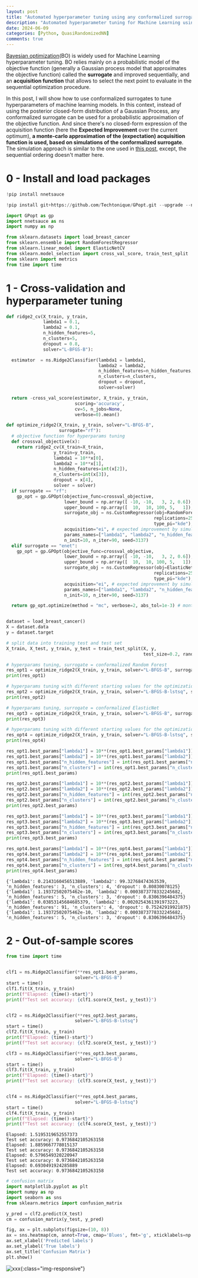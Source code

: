 ```yaml
---
layout: post
title: "Automated hyperparameter tuning using any conformalized surrogate"
description: "Automated hyperparameter tuning for Machine Learning using any conformalized surrogate."
date: 2024-06-09
categories: [Python, QuasiRandomizedNN]
comments: true
---
```


[Bayesian optimization](https://thierrymoudiki.github.io/blog/2024/02/05/python/gpopt-new2)(BO) is widely used for Machine Learning hyperparameter tuning. BO relies mainly on a probabilistic model of the objective function (generally a Gaussian process model that approximates the objective function) called the **surrogate** and improved sequentially, and an **acquisition function** that allows to select the next point to evaluate in the sequential optimization procedure. 

In this post, I will show how to use conformalized surrogates to tune hyperparameters of machine learning models. In this context, instead of using the posterior closed-form distribution of a Gaussian Process, any conformalized surrogate can be used for a probabilistic approximation of the objective function. And since there's no closed-form expression of the acquisition function (here the **Expected Improvement** over the current optimum), **a monte-carlo approximation of the (expectation) acquisition function is used, based on simulations of the conformalized surrogate**. The simulation approach is similar to the one used in [this post](https://thierrymoudiki.github.io/blog/2024/04/07/r/conformal-time-series), except, the sequential ordering doesn't matter here.

# 0 - Install and load packages


```python
!pip install nnetsauce
```


```python
!pip install git+https://github.com/Techtonique/GPopt.git --upgrade --no-cache-dir
```


```python
import GPopt as gp
import nnetsauce as ns
import numpy as np

from sklearn.datasets import load_breast_cancer
from sklearn.ensemble import RandomForestRegressor
from sklearn.linear_model import ElasticNetCV
from sklearn.model_selection import cross_val_score, train_test_split
from sklearn import metrics
from time import time
```

# 1 - Cross-validation and hyperparameter tuning


```python
def ridge2_cv(X_train, y_train,
              lambda1 = 0.1,
              lambda2 = 0.1,
              n_hidden_features=5,
              n_clusters=5,
              dropout = 0.8,
              solver="L-BFGS-B"):

  estimator  = ns.Ridge2Classifier(lambda1 = lambda1,
                                   lambda2 = lambda2,
                                   n_hidden_features=n_hidden_features,
                                   n_clusters=n_clusters,
                                   dropout = dropout,
                                   solver=solver)

  return -cross_val_score(estimator, X_train, y_train,
                          scoring='accuracy',
                          cv=5, n_jobs=None,
                          verbose=0).mean()

def optimize_ridge2(X_train, y_train, solver="L-BFGS-B",
                    surrogate="rf"):
  # objective function for hyperparams tuning
  def crossval_objective(x):
    return ridge2_cv(X_train=X_train,
                  y_train=y_train,
                  lambda1 = 10**x[0],
                  lambda2 = 10**x[1],
                  n_hidden_features=int(x[2]),
                  n_clusters=int(x[3]),
                  dropout = x[4],
                  solver = solver)
  if surrogate == "rf":
    gp_opt = gp.GPOpt(objective_func=crossval_objective,
                      lower_bound = np.array([ -10, -10,   3, 2, 0.6]),
                      upper_bound = np.array([  10,  10, 100, 5,   1]),
                      surrogate_obj = ns.CustomRegressor(obj=RandomForestRegressor(), # it's a conformalized quasi-randomized network
                                                        replications=250, # number of simulations for evaluating the expected improvement
                                                        type_pi="kde"), # Kernel Density Estimation is used for simulation
                      acquisition="ei", # expected improvement by simulation
                      params_names=["lambda1", "lambda2", "n_hidden_features", "n_clusters", "dropout"],
                      n_init=10, n_iter=90, seed=3137)
  elif surrogate == "enet":
    gp_opt = gp.GPOpt(objective_func=crossval_objective,
                      lower_bound = np.array([ -10, -10,   3, 2, 0.6]),
                      upper_bound = np.array([  10,  10, 100, 5,   1]),
                      surrogate_obj = ns.CustomRegressor(obj=ElasticNetCV(), # the model is nonlinear, it's a conformalized quasi-randomized network
                                                        replications=250, # number of simulations for evaluating the expected improvement
                                                        type_pi="kde"), # Kernel Density Estimation is used for simulation
                      acquisition="ei", # expected improvement by simulation
                      params_names=["lambda1", "lambda2", "n_hidden_features", "n_clusters", "dropout"],
                      n_init=10, n_iter=90, seed=3137)

  return gp_opt.optimize(method = "mc", verbose=2, abs_tol=1e-3) # monte carlo computation of expected improvement

```


```python

```


```python
dataset = load_breast_cancer()
X = dataset.data
y = dataset.target

# split data into training test and test set
X_train, X_test, y_train, y_test = train_test_split(X, y,
                                                    test_size=0.2, random_state=3137)

# hyperparams tuning, surrogate = conformalized Random Forest
res_opt1 = optimize_ridge2(X_train, y_train, solver="L-BFGS-B", surrogate = "rf")
print(res_opt1)

# hyperparams tuning with different starting values for the optimization algorithm, surrogate = conformalized Random Forest
res_opt2 = optimize_ridge2(X_train, y_train, solver="L-BFGS-B-lstsq", surrogate = "rf")
print(res_opt2)

# hyperparams tuning, surrogate = conformalized ElasticNet
res_opt3 = optimize_ridge2(X_train, y_train, solver="L-BFGS-B", surrogate = "enet")
print(res_opt3)

# hyperparams tuning with different starting values for the optimization algorithm, surrogate = conformalized ElasticNet
res_opt4 = optimize_ridge2(X_train, y_train, solver="L-BFGS-B-lstsq", surrogate = "enet")
print(res_opt4)
```


```python
res_opt1.best_params["lambda1"] = 10**(res_opt1.best_params["lambda1"])
res_opt1.best_params["lambda2"] = 10**(res_opt1.best_params["lambda2"])
res_opt1.best_params["n_hidden_features"] = int(res_opt1.best_params["n_hidden_features"])
res_opt1.best_params["n_clusters"] = int(res_opt1.best_params["n_clusters"])
print(res_opt1.best_params)

res_opt2.best_params["lambda1"] = 10**(res_opt2.best_params["lambda1"])
res_opt2.best_params["lambda2"] = 10**(res_opt2.best_params["lambda2"])
res_opt2.best_params["n_hidden_features"] = int(res_opt2.best_params["n_hidden_features"])
res_opt2.best_params["n_clusters"] = int(res_opt2.best_params["n_clusters"])
print(res_opt2.best_params)

res_opt3.best_params["lambda1"] = 10**(res_opt3.best_params["lambda1"])
res_opt3.best_params["lambda2"] = 10**(res_opt3.best_params["lambda2"])
res_opt3.best_params["n_hidden_features"] = int(res_opt3.best_params["n_hidden_features"])
res_opt3.best_params["n_clusters"] = int(res_opt3.best_params["n_clusters"])
print(res_opt3.best_params)

res_opt4.best_params["lambda1"] = 10**(res_opt4.best_params["lambda1"])
res_opt4.best_params["lambda2"] = 10**(res_opt4.best_params["lambda2"])
res_opt4.best_params["n_hidden_features"] = int(res_opt4.best_params["n_hidden_features"])
res_opt4.best_params["n_clusters"] = int(res_opt4.best_params["n_clusters"])
print(res_opt4.best_params)
```

    {'lambda1': 0.2143160456513889, 'lambda2': 99.32768474363539, 'n_hidden_features': 3, 'n_clusters': 4, 'dropout': 0.80830078125}
    {'lambda1': 1.19372502075462e-10, 'lambda2': 0.0003873778332245682, 'n_hidden_features': 5, 'n_clusters': 3, 'dropout': 0.8306396484375}
    {'lambda1': 0.03853145684685379, 'lambda2': 0.0020254361391973223, 'n_hidden_features': 91, 'n_clusters': 4, 'dropout': 0.75242919921875}
    {'lambda1': 1.19372502075462e-10, 'lambda2': 0.0003873778332245682, 'n_hidden_features': 5, 'n_clusters': 3, 'dropout': 0.8306396484375}


# 2 - Out-of-sample scores


```python
from time import time


clf1 = ns.Ridge2Classifier(**res_opt1.best_params,
                          solver="L-BFGS-B")
start = time()
clf1.fit(X_train, y_train)
print(f"Elapsed: {time()-start}")
print(f"Test set accuracy: {clf1.score(X_test, y_test)}")


clf2 = ns.Ridge2Classifier(**res_opt2.best_params,
                          solver="L-BFGS-B-lstsq")
start = time()
clf2.fit(X_train, y_train)
print(f"Elapsed: {time()-start}")
print(f"Test set accuracy: {clf2.score(X_test, y_test)}")

clf3 = ns.Ridge2Classifier(**res_opt3.best_params,
                          solver="L-BFGS-B")
start = time()
clf3.fit(X_train, y_train)
print(f"Elapsed: {time()-start}")
print(f"Test set accuracy: {clf3.score(X_test, y_test)}")


clf4 = ns.Ridge2Classifier(**res_opt4.best_params,
                          solver="L-BFGS-B-lstsq")
start = time()
clf4.fit(X_train, y_train)
print(f"Elapsed: {time()-start}")
print(f"Test set accuracy: {clf4.score(X_test, y_test)}")
```

    Elapsed: 1.5195319652557373
    Test set accuracy: 0.9736842105263158
    Elapsed: 1.8859667778015137
    Test set accuracy: 0.9736842105263158
    Elapsed: 0.5796549320220947
    Test set accuracy: 0.9736842105263158
    Elapsed: 0.6930491924285889
    Test set accuracy: 0.9736842105263158



```python
# confusion matrix
import matplotlib.pyplot as plt
import numpy as np
import seaborn as sns
from sklearn.metrics import confusion_matrix

y_pred = clf2.predict(X_test)
cm = confusion_matrix(y_test, y_pred)

fig, ax = plt.subplots(figsize=(10, 8))
ax = sns.heatmap(cm, annot=True, cmap='Blues', fmt='g', xticklabels=np.arange(0, 2), yticklabels=np.arange(0, 2))
ax.set_xlabel('Predicted labels')
ax.set_ylabel('True labels')
ax.set_title('Confusion Matrix')
plt.show()
```

![xxx]({{base}}/images/2024-06-09/2024-06-09-image1.png){:class="img-responsive"}      
